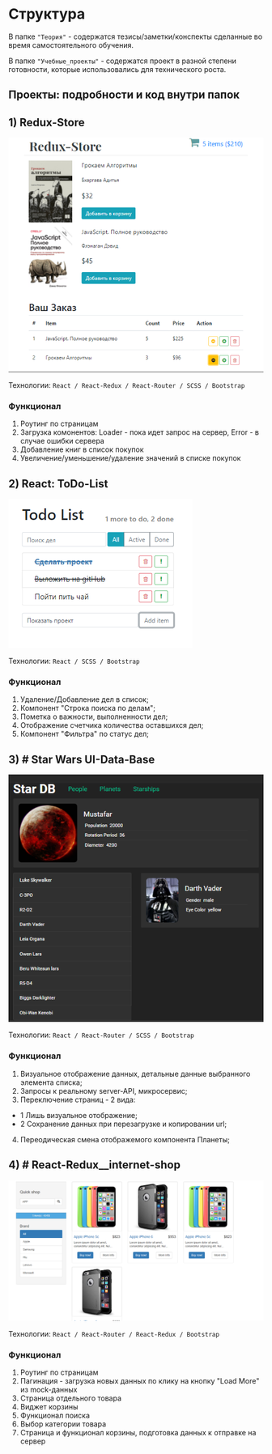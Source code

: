 # Структура
В папке `"Теория"` - содержатся тезисы/заметки/конспекты сделанные во время самостоятельного обучения.

В папке `"Учебные_проекты"` - содержатся проект в разной степени готовности, которые использовались для технического роста.

## Проекты: подробности и код внутри папок
## 1) Redux-Store
![Screenshot](Redux-Store.png)

Технологии: `React / React-Redux / React-Router / SCSS / Bootstrap`

### Функционал
1) Роутинг по страницам
2) Загрузка комонентов: Loader - пока идет запрос на сервер, Error - в случае ошибки сервера
3) Добавление книг в список покупок
4) Увеличение/уменьшение/удаление значений в списке покупок


## 2) React: ToDo-List
![Screenshot](ToDoList.png)

Технологии: `React / SCSS / Bootstrap`

### Функционал
1) Удаление/Добавление дел в список;
2) Компонент "Строка поиска по делам";
3) Пометка о важности, выполненности дел;
4) Отображение счетчика количества оставшихся дел;
5) Компонент "Фильтра" по статус дел;


## 3) # Star Wars UI-Data-Base
![Screenshot](Star-DB.png)

Технологии: `React / React-Router / SCSS / Bootstrap`

### Функционал
1) Визуальное отображение данных, детальные данные выбранного элемента списка;
2) Запросы к реальному server-API, микросервис;
3) Переключение страниц - 2 вида:
- 1 Лишь визуальное отображение;
- 2 Сохранение данных при перезагрузке и копировании url;
4) Переодическая смена отображемого компонента Планеты;


## 4) # React-Redux__internet-shop
![Screenshot](React-Redux__internet-shop.png)

Технологии: `React / React-Router / React-Redux / Bootstrap`

### Функционал
1) Роутинг по страницам
2) Пагинация - загрузка новых данных по клику на кнопку "Load More" из mock-данных
3) Страница отдельного товара
4) Виджет корзины
5) Функционал поиска
6) Выбор категории товара
7) Страница и функционал корзины, подготовка данных к отправке на сервер
